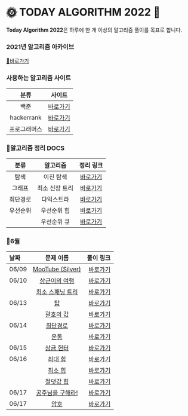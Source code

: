 # 🌞 TODAY ALGORITHM 2022 🌝

**Today Algorithm 2022**은 하루에 한 개 이상의 알고리즘 풀이를 목표로 합니다.

### 2021년 알고리즘 아카이브
[📂바로가기](https://github.com/HongEunbeen/Today_Algorithm)

### 사용하는 알고리즘 사이트

| 분류 | 사이트 |
| :---: | :--------:|
| 백준 | [바로가기](https://www.acmicpc.net/) |
| hackerrank | [바로가기](https://www.hackerrank.com/) |
| 프로그래머스 | [바로가기](https://www.hackerrank.com/) |

### 📜알고리즘 정리 DOCS

| 분류 | 알고리즘 | 정리 링크 |
| :---: | :---: | :--------:|
| 탐색 | 이진 탐색 | [바로가기](https://github.com/HongEunbeen/Today_Algorithm_2022/blob/main/docs/binary_search/README.md) |
| 그래프 | 최소 신장 트리 | [바로가기](https://github.com/HongEunbeen/Today_Algorithm_2022/blob/main/docs/minimal_spanning_tree/README.md) |
| 최단경로 | 다익스트라 | [바로가기](https://github.com/HongEunbeen/Today_Algorithm_2022/blob/main/docs/dijkstra/README.md) |
| 우선순위 | 우선순위 힙 | [바로가기](https://github.com/HongEunbeen/Today_Algorithm_2022/blob/main/docs/priority_heap/README.md) |
| | 우선순위 큐 | [바로가기](https://github.com/HongEunbeen/Today_Algorithm_2022/blob/main/docs/priority_queue/README.md) |

### 🚩6월

| 날짜 | 문제 이름 | 풀이 링크 |
| :--- |   :---:   |  --------:|
| 06/09 | [MooTube (Silver)](https://www.acmicpc.net/problem/15591)  |  [바로가기](https://github.com/HongEunbeen/Today_Algorithm_2022/blob/main/06/09/Main.java)  |
| 06/10 | [상근이의 여행](https://www.acmicpc.net/problem/9372)  |  [바로가기](https://github.com/HongEunbeen/Today_Algorithm_2022/blob/main/06/10/상근이의_여행/Main.java)|
|  | [최소 스패닝 트리](https://www.acmicpc.net/problem/1197)  |  [바로가기](https://github.com/HongEunbeen/Today_Algorithm_2022/blob/main/06/10/최소_스패닝_트리/Main.java)|
| 06/13 | [탑](https://www.acmicpc.net/problem/2493)  |  [바로가기](https://github.com/HongEunbeen/Today_Algorithm_2022/blob/main/06/13/탑/Main.java)|
|| [괄호의 값](https://www.acmicpc.net/problem/2504)  |  [바로가기](https://github.com/HongEunbeen/Today_Algorithm_2022/blob/main/06/13/괄호의_값/Main.java)|
| 06/14 | [최단경로](https://www.acmicpc.net/problem/1753)  |  [바로가기](https://github.com/HongEunbeen/Today_Algorithm_2022/blob/main/06/14/최단경로/Main.java)|
|| [운동](https://www.acmicpc.net/problem/1956)  |  [바로가기](https://github.com/HongEunbeen/Today_Algorithm_2022/blob/main/06/14/운동/Main.java)|
| 06/15 | [상금 헌터](https://www.acmicpc.net/problem/15953)  |  [바로가기](https://github.com/HongEunbeen/Today_Algorithm_2022/blob/main/06/15/Main.java)|
| 06/16 | [최대 힙](https://www.acmicpc.net/problem/11279)  |  [바로가기](https://github.com/HongEunbeen/Today_Algorithm_2022/blob/main/06/16/최대_힙/Main.java)|
|| [최소 힙](https://www.acmicpc.net/problem/1927)  |  [바로가기](https://github.com/HongEunbeen/Today_Algorithm_2022/blob/main/06/16/최소_힙/Main.java)|
|| [절댓값 힙](https://www.acmicpc.net/problem/11286)  |  [바로가기](https://github.com/HongEunbeen/Today_Algorithm_2022/blob/main/06/16/절댓값_힙/Main.java)|
| 06/17 | [공주님을 구해라!](https://www.acmicpc.net/problem/17836)  |  [바로가기](https://github.com/HongEunbeen/Today_Algorithm_2022/blob/main/06/17/Main.java)|
| 06/17 | [암호](https://www.acmicpc.net/problem/1394)  |  [바로가기](https://github.com/HongEunbeen/Today_Algorithm_2022/blob/main/06/20/Main.java)|
